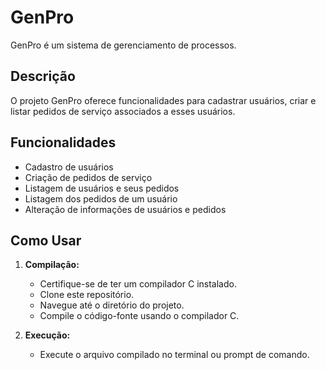 # GenPro

GenPro é um sistema de gerenciamento de processos.

## Descrição

O projeto GenPro oferece funcionalidades para cadastrar usuários, criar e listar pedidos de serviço associados a esses usuários.

## Funcionalidades

- Cadastro de usuários
- Criação de pedidos de serviço
- Listagem de usuários e seus pedidos
- Listagem dos pedidos de um usuário
- Alteração de informações de usuários e pedidos

## Como Usar

1. **Compilação:**
   - Certifique-se de ter um compilador C instalado.
   - Clone este repositório.
   - Navegue até o diretório do projeto.
   - Compile o código-fonte usando o compilador C.

2. **Execução:**
   - Execute o arquivo compilado no terminal ou prompt de comando.
